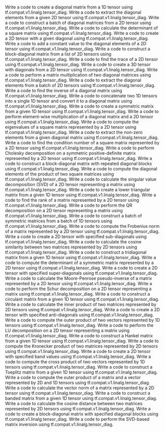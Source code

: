 Write a code to create a diagonal matrix from a 1D tensor using tf.compat.v1.linalg.tensor_diag.
Write a code to extract the diagonal elements from a given 2D tensor using tf.compat.v1.linalg.tensor_diag.
Write a code to construct a batch of diagonal matrices from a 2D tensor using tf.compat.v1.linalg.tensor_diag.
Write a code to calculate the determinant of a square matrix using tf.compat.v1.linalg.tensor_diag.
Write a code to create a 2D tensor with a given diagonal using tf.compat.v1.linalg.tensor_diag.
Write a code to add a constant value to the diagonal elements of a 2D tensor using tf.compat.v1.linalg.tensor_diag.
Write a code to construct a block-diagonal matrix from a list of 2D tensors using tf.compat.v1.linalg.tensor_diag.
Write a code to find the trace of a 2D tensor using tf.compat.v1.linalg.tensor_diag.
Write a code to create a 3D tensor with diagonals from a 2D tensor using tf.compat.v1.linalg.tensor_diag.
Write a code to perform a matrix multiplication of two diagonal matrices using tf.compat.v1.linalg.tensor_diag.
Write a code to extract the diagonal elements from a batch of 2D tensors using tf.compat.v1.linalg.tensor_diag.
Write a code to find the inverse of a diagonal matrix using tf.compat.v1.linalg.tensor_diag.
Write a code to concatenate two 1D tensors into a single 1D tensor and convert it to a diagonal matrix using tf.compat.v1.linalg.tensor_diag.
Write a code to create a symmetric matrix from a given 1D tensor using tf.compat.v1.linalg.tensor_diag.
Write a code to perform element-wise multiplication of a diagonal matrix and a 2D tensor using tf.compat.v1.linalg.tensor_diag.
Write a code to compute the eigenvalues of a square matrix represented by a 2D tensor using tf.compat.v1.linalg.tensor_diag.
Write a code to extract the non-zero elements from a given diagonal matrix using tf.compat.v1.linalg.tensor_diag.
Write a code to find the condition number of a square matrix represented by a 2D tensor using tf.compat.v1.linalg.tensor_diag.
Write a code to perform Cholesky decomposition on a symmetric positive-definite matrix represented by a 2D tensor using tf.compat.v1.linalg.tensor_diag.
Write a code to construct a block-diagonal matrix with repeated diagonal blocks using tf.compat.v1.linalg.tensor_diag.
Write a code to compute the diagonal elements of the product of two square matrices using tf.compat.v1.linalg.tensor_diag.
Write a code to calculate the singular value decomposition (SVD) of a 2D tensor representing a matrix using tf.compat.v1.linalg.tensor_diag.
Write a code to create a lower triangular matrix from a given 1D tensor using tf.compat.v1.linalg.tensor_diag.
Write a code to find the rank of a matrix represented by a 2D tensor using tf.compat.v1.linalg.tensor_diag.
Write a code to perform the QR decomposition on a 2D tensor representing a matrix using tf.compat.v1.linalg.tensor_diag.
Write a code to construct a batch of symmetric matrices from a batch of 1D tensors using tf.compat.v1.linalg.tensor_diag.
Write a code to compute the Frobenius norm of a matrix represented by a 2D tensor using tf.compat.v1.linalg.tensor_diag.
Write a code to create a 2D tensor with specified sub-diagonals using tf.compat.v1.linalg.tensor_diag.
Write a code to calculate the cosine similarity between two matrices represented by 2D tensors using tf.compat.v1.linalg.tensor_diag.
Write a code to construct a tridiagonal matrix from a given 1D tensor using tf.compat.v1.linalg.tensor_diag.
Write a code to compute the determinant of a symmetric matrix represented by a 2D tensor using tf.compat.v1.linalg.tensor_diag.
Write a code to create a 2D tensor with specified super-diagonals using tf.compat.v1.linalg.tensor_diag.
Write a code to calculate the Moore-Penrose pseudo-inverse of a matrix represented by a 2D tensor using tf.compat.v1.linalg.tensor_diag.
Write a code to perform the Schur decomposition on a 2D tensor representing a matrix using tf.compat.v1.linalg.tensor_diag.
Write a code to construct a circulant matrix from a given 1D tensor using tf.compat.v1.linalg.tensor_diag.
Write a code to calculate the inner product of two matrices represented by 2D tensors using tf.compat.v1.linalg.tensor_diag.
Write a code to create a 2D tensor with specified anti-diagonals using tf.compat.v1.linalg.tensor_diag.
Write a code to compute the outer product of two vectors represented by 1D tensors using tf.compat.v1.linalg.tensor_diag.
Write a code to perform the LU decomposition on a 2D tensor representing a matrix using tf.compat.v1.linalg.tensor_diag.
Write a code to construct a Hankel matrix from a given 1D tensor using tf.compat.v1.linalg.tensor_diag.
Write a code to compute the Kronecker product of two matrices represented by 2D tensors using tf.compat.v1.linalg.tensor_diag.
Write a code to create a 2D tensor with specified band values using tf.compat.v1.linalg.tensor_diag.
Write a code to compute the cross product of two vectors represented by 1D tensors using tf.compat.v1.linalg.tensor_diag.
Write a code to construct a Toeplitz matrix from a given 1D tensor using tf.compat.v1.linalg.tensor_diag.
Write a code to compute the outer product of a matrix and a vector represented by 2D and 1D tensors using tf.compat.v1.linalg.tensor_diag.
Write a code to calculate the vector norm of a matrix represented by a 2D tensor using tf.compat.v1.linalg.tensor_diag.
Write a code to construct a banded matrix from a given 1D tensor using tf.compat.v1.linalg.tensor_diag.
Write a code to calculate the cosine distance between two matrices represented by 2D tensors using tf.compat.v1.linalg.tensor_diag.
Write a code to create a block-diagonal matrix with specified diagonal blocks using tf.compat.v1.linalg.tensor_diag.
Write a code to perform the SVD-based matrix inversion using tf.compat.v1.linalg.tensor_diag.